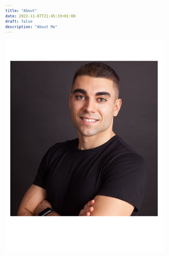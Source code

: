 ```yaml
---
title: "About"
date: 2022-11-07T21:45:33+01:00
draft: false
description: "About Me" 
---
```


<!---
<div data-role="gravatar" data-email="mlechasanchez@gmail.com"></div>
-->

![Me](../static/images/me.png)

